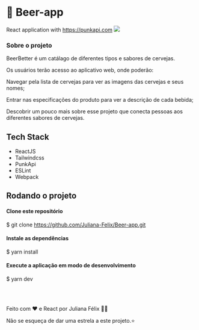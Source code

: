 # :beer: Beer-app
 React application with https://punkapi.com
<img src="https://media.discordapp.net/attachments/464209886528405524/988781433994743818/Post_para_o_dia_da_internet_do_instagram_impressionando_celeste_2.jpg?width=365&height=365"></img>
### Sobre o projeto

BeerBetter é um catálago de diferentes tipos e sabores 
de cervejas.

Os usuários terão acesso ao aplicativo web, onde poderão:

Navegar pela lista de cervejas para ver as imagens das 
cervejas e seus nomes;

Entrar nas especificações do produto para ver a descrição
de cada bebida;

Descobrir um pouco mais sobre esse projeto que conecta pessoas 
aos diferentes sabores de cervejas.

## Tech Stack

* ReactJS
* Tailwindcss
* PunkApi
* ESLint 
* Webpack



## Rodando o projeto 

#### Clone este repositório
$ git clone https://github.com/Juliana-Felix/Beer-app.git

#### Instale as dependências
$ yarn install

#### Execute a aplicação em modo de desenvolvimento
$ yarn dev

<br></br>


Feito com ❤️ e React por Juliana Félix 👋🏽 

Não se esqueça de dar uma estrela a este projeto.⭐


